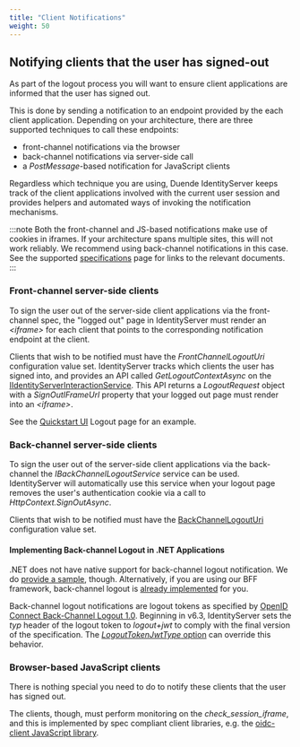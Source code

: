 ```yaml
---
title: "Client Notifications"
weight: 50
---
```



## Notifying clients that the user has signed-out
As part of the logout process you will want to ensure client applications are informed that the user has signed out.

This is done by sending a notification to an endpoint provided by the each client application. Depending on your architecture, there are three supported techniques to call these endpoints:

* front-channel notifications via the browser
* back-channel notifications via server-side call
* a *PostMessage*-based notification for JavaScript clients

Regardless which technique you are using, Duende IdentityServer keeps track of the client applications involved with the current user session and provides helpers and automated ways of invoking the notification mechanisms.

:::note
Both the front-channel and JS-based notifications make use of cookies in iframes. If your architecture spans multiple sites, this will not work reliably. We recommend using back-channel notifications in this case. See the supported [specifications](/identityserver/v7/overview/specs) page for links to the relevant documents.
:::


### Front-channel server-side clients
To sign the user out of the server-side client applications via the front-channel spec, the "logged out" page in IdentityServer must render an *\<iframe>* for each client that points to the corresponding notification endpoint at the client.

Clients that wish to be notified must have the *FrontChannelLogoutUri* configuration value set.
IdentityServer tracks which clients the user has signed into, and provides an API called *GetLogoutContextAsync* on the [IIdentityServerInteractionService](/identityserver/v7/reference/services/interaction_service#iidentityserverinteractionservice-apis). 
This API returns a *LogoutRequest* object with a *SignOutIFrameUrl* property that your logged out page must render into an *\<iframe>*.

See the [Quickstart UI](https://github.com/DuendeSoftware/products/tree/main/identity-server/templates/src/UI) Logout page for an example.

### Back-channel server-side clients
To sign the user out of the server-side client applications via the back-channel the *IBackChannelLogoutService* service can be used. 
IdentityServer will automatically use this service when your logout page removes the user's authentication cookie via a call to *HttpContext.SignOutAsync*.

Clients that wish to be notified must have the [BackChannelLogoutUri](/identityserver/v7/reference/models/client#authentication--session-management) configuration value set.

#### Implementing Back-channel Logout in .NET Applications

.NET does not have native support for back-channel logout notification.
We do [provide a sample](/identityserver/v7/samples/basics#mvc-client-with-back-channel-logout-notifications), though.
Alternatively, if you are using our BFF framework, back-channel logout is [already implemented](/identityserver/v7/bff/session/management/back-channel-logout) for you.

Back-channel logout notifications are logout tokens as specified by [OpenID Connect Back-Channel Logout 1.0](https://openid.net/specs/openid-connect-backchannel-1_0.html#logouttoken). Beginning in v6.3, IdentityServer sets the *typ* header of the logout token to *logout+jwt* to comply with the final version of the specification. The [*LogoutTokenJwtType* option](../../reference/options#main) can override this behavior.

### Browser-based JavaScript clients
There is nothing special you need to do to notify these clients that the user has signed out.

The clients, though, must perform monitoring on the *check_session_iframe*, and this is implemented by spec compliant client libraries, e.g.  the [oidc-client JavaScript library](https://github.com/IdentityModel/oidc-client-js/).

